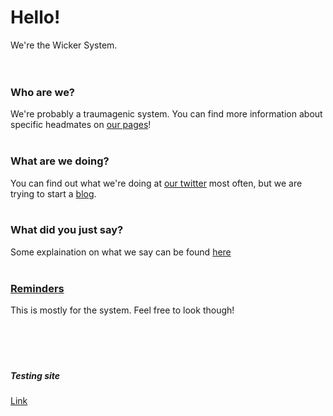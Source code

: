 # Hello!
We're the Wicker System.  
<br /><br />

### Who are we?
We're probably a traumagenic system. You can find more information 
about specific headmates on [our pages](./headmates/)!
<br /><br />

### What are we doing?
You can find out what we're doing at [our twitter](https://www.twitter.com/thewickersys)
most often, but we are trying to start a [blog](./blog).
<br /><br />

### What did you just say?
Some explaination on what we say can be found [here](./system-wide-pages)
<br /><br />

### [Reminders](./system-reminders)
This is mostly for the system. Feel free to look though!
<br /><br /><br /><br /><br />
##### Testing site
[Link](./thisisatest)
